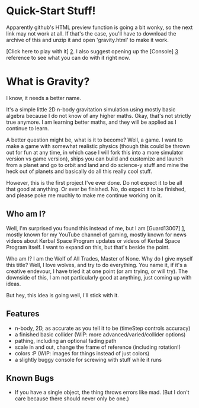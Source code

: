Quick-Start Stuff!
==================

Apparently github's HTML preview function is going a bit wonky, so the next link may not work at all. If that's the case, you'll have to download the archive of this and unzip it and open 'gravity.html' to make it work.

[Click here to play with it] [2]. I also suggest opening up the [Console] [3] reference to see what you can do with it right now.

What is Gravity?
================

I know, it needs a better name.

It's a simple little 2D n-body gravitation simulation using mostly basic algebra because I do not know of any higher maths. Okay, that's not strictly true anymore. I am learning better maths, and they will be applied as I continue to learn.

A better question might be, what is it to become? Well, a game. I want to make a game with somewhat realistic physics (though this could be thrown out for fun at any time, in which case I will fork this into a more simulator version vs game version), ships you can build and customize and launch from a planet and go to orbit and land and do science-y stuff and mine the heck out of planets and basically do all this really cool stuff.

However, this is the first project I've ever done. Do not expect it to be all that good at anything. Or ever be finished. No, do expect it to be finished, and please poke me muchly to make me continue working on it.

Who am I?
---------

Well, I'm surprised you found this instead of me, but I am [Guard13007] [1], mostly known for my YouTube channel of gaming, mostly known for news videos about Kerbal Space Program updates or videos of Kerbal Space Program itself. I want to expand on this, but that's beside the point.

Who am I? I am the Wolf of All Trades, Master of None. Why do I give myself this title? Well, I love wolves, and try to do everything. You name it, if it's a creative endevour, I have tried it at one point (or am trying, or will try). The downside of this, I am not particularly good at anything, just coming up with ideas.

But hey, this idea is going well, I'll stick with it.

Features
--------

* n-body, 2D, as accurate as you tell it to be (timeStep controls accuracy)
* a finished basic collider (WIP: more advanced/varied/collider options)
* pathing, including an optional fading path
* scale in and out, change the frame of reference (including rotation!)
* colors :P (WIP: images for things instead of just colors)
* a slightly buggy console for screwing with stuff while it runs

Known Bugs
----------

* If you have a single object, the thing throws errors like mad. (But I don't care because there should never only be one.)

[1]: http://youtube.com/user/Guard13007 "Guard13007"
[2]: http://htmlpreview.github.io/?=http://www.github.com/Guard13007/gravity/blob/master/gravity.html "Click here to play with it"
[3]: https://github.com/guard13007/gravity/blob/master/Console.md "Console"